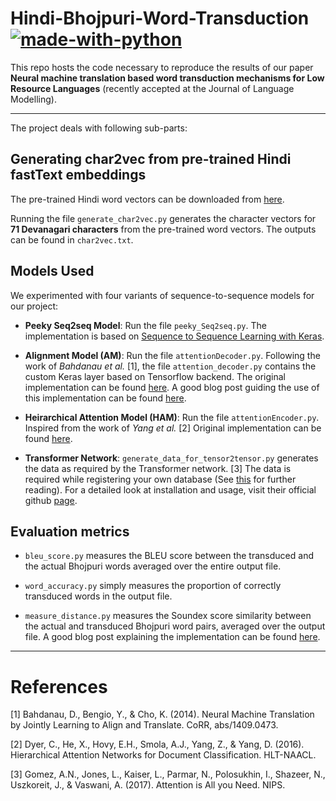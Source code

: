 # Hindi-Bhojpuri-Word-Transduction [![made-with-python](https://img.shields.io/badge/Made%20with-Python-1f425f.svg)](https://www.python.org/)

This repo hosts the code necessary to reproduce the results of our paper **Neural machine translation based
word transduction mechanisms for Low Resource Languages** (recently accepted at the Journal of Language Modelling). 

***

The project deals with following sub-parts:

## Generating char2vec from pre-trained Hindi fastText embeddings

The pre-trained Hindi word vectors can be downloaded from [here](https://github.com/facebookresearch/fastText/blob/master/pretrained-vectors.md).

Running the file `generate_char2vec.py` generates the character vectors for **71 Devanagari characters** from the pre-trained word vectors. The outputs can be found in `char2vec.txt`.

## Models Used

We experimented with four variants of sequence-to-sequence models for our project:
- **Peeky Seq2seq Model**: Run the file `peeky_Seq2seq.py`. The implementation is based on [Sequence to Sequence Learning with Keras](https://github.com/farizrahman4u/seq2seq).

- **Alignment Model (AM)**: Run the file `attentionDecoder.py`. Following the work of _Bahdanau et al._ [1], the file `attention_decoder.py` contains the custom Keras layer based on Tensorflow backend. The original implementation can be found [here](https://github.com/datalogue/keras-attention/blob/master/models/custom_recurrents.py). A good blog post guiding the use of this implementation can be found [here](https://machinelearningmastery.com/encoder-decoder-attention-sequence-to-sequence-prediction-keras/).
- **Heirarchical Attention Model (HAM)**: Run the file `attentionEncoder.py`. Inspired from the work of _Yang et al._ [2] Original implementation can be found [here](https://gist.github.com/cbaziotis/7ef97ccf71cbc14366835198c09809d2).

- **Transformer Network**: `generate_data_for_tensor2tensor.py` generates the data as required by the Transformer network. [3] The data is required while registering your own database (See [this](https://tensorflow.github.io/tensor2tensor/new_problem.html) for further reading). For a detailed look at installation and usage, visit their official github [page](https://github.com/tensorflow/tensor2tensor).

## Evaluation metrics
- `bleu_score.py` measures the BLEU score between the transduced and the actual Bhojpuri words averaged over the entire output file.

- `word_accuracy.py` simply measures the proportion of correctly transduced words in the output file.

- `measure_distance.py` measures the Soundex score similarity between the actual and transduced Bhojpuri word pairs, averaged over the output file. A good blog post explaining the implementation can be found [here](http://thottingal.in/blog/2009/07/26/indicsoundex/).
***
# References 
[1] Bahdanau, D., Bengio, Y., & Cho, K. (2014). Neural Machine Translation by Jointly Learning to Align and Translate. CoRR, abs/1409.0473.

[2] Dyer, C., He, X., Hovy, E.H., Smola, A.J., Yang, Z., & Yang, D. (2016). Hierarchical Attention Networks for Document Classification. HLT-NAACL.

[3] Gomez, A.N., Jones, L., Kaiser, L., Parmar, N., Polosukhin, I., Shazeer, N., Uszkoreit, J., & Vaswani, A. (2017). Attention is All you Need. NIPS.
